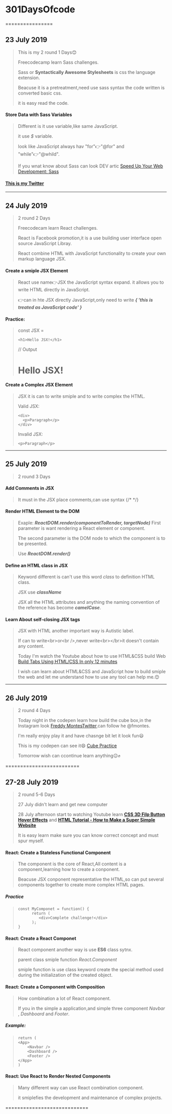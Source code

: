 # 301DaysOfcode
================
## 23 July 2019
> This is my 2 round 1 Days:blush:
>
> Freecodecamp learn Sass challenges.
>
> Sass or **Syntactically Awesome Stylesheets** is css the language extension.
>
> Beacuse it is a pretreatment,need use sass syntax the code written is converted basic css.
>
> it is easy read the code.
>
#### Store Data with Sass Variables
> Different is it use variable,like same JavaScript.
>
> it use _$_ variable.
>
> look like JavaScript always hav "for":point_right:"@for" and "while":point_right:"@whild".
>
> If you wnat know about Sass can look DEV artic [Speed Up Your Web Development: Sass](https://dev.to/stiv_ml/speed-up-your-web-development-sass-4mj3)
>
#### [This is my Twitter](https://twitter.com/WenChiYu28)

-------------------------
## 24 July 2019
> 2 round 2 Days
>
> Freecodecam learn React challenges.
>
> React is Facebook promotion,it is a use building user interface open source JavaScript Libray.
>
> React combine HTML with JavaScript functionality to create your own markup language JSX.
>
#### Create a smiple JSX Element
> React use name:point_right:JSX the JavaScript syntax expand.
> it allows you to write HTML directly in JavaScript.
>
> :point_right:can in hte JSX directly JavaScript,only need to write _**{ 'this is treated as JavaScript code' }**_
>
#### Practice:
> const JSX = <pre><code>&lt;h1&gt;Hello JSX!&lt;/h1&gt;</code></pre>
> // Output
> <h1>Hello JSX!</h1>
>
#### Create a Complex JSX Element
> JSX it is can to write smiple and to write complex the HTML.
>
> Valid JSX:
> <pre><code>&lt;div&gt;
>   &lt;p&gt;Paragraph&lt;/p&gt;
> &lt;/div&gt;</code></pre>
>
> Invalid JSX:
> <pre><code>&lt;p&gt;Paragraph&lt;/p&gt;</code></pre>

-------------------------
## 25 July 2019
> 2 round 3 Days
>
#### Add Comments in JSX
> It must in the JSX place comments,can use syntax {/* */}
>

#### Render HTML Element to the DOM
> Exaple:
> _**ReactDOM.render(componentToRender, targetNode)**_
> First parameter is want rendering a React element or component.
>
> The second parameter is the DOM node to which the component is to be presented.
>
> Use _**ReactDOM.render()**_

#### Define an HTML class in JSX
> Keyword different is can't use this word _class_ to definition HTML class.
>
> JSX use _**className**_
>
> JSX all the HTML attributes and anything the naming convention of the reference has become _**cameICase**_.
>
#### Learn About self-closing JSX tags
> JSX with HTML another important way is Autistic label.
>
> If can to write&lt;br&gt;or&lt;br /&gt;,never write&lt;br&gt;&lt;/br&gt;it doesn't contain any content.
>
> Today I'm watch the Youtube about how to use HTML&CSS build Web [Build Tabs Using HTML/CSS In only 12 minutes](https://www.youtube.com/watch?v=5L6h_MrNvsk)
>
> I wish can learn about HTML&CSS and JavaScript how to build smiple the web and let me understand how to use any tool can help me.:blush:

-------------------------
## 26 July 2019
> 2 round 4 Days
>
> Today night in the codepen learn how build the cube box,in the Instagram look [Freddy Montes](https://www.instagram.com/fmontes/)[Twitter](https://twitter.com/fmontes),can follow he @fmontes.
>
> I'm really enjoy play it and have chasnge bit let it look fun:smiley:
>
> This is my codepen can see it:smile: [Cube Practice](https://codepen.io/kyotofu28/pen/qeaQQQ)
>
> Tomorrow wish can ccontinue learn anything:wink::fist:

=========================
## 27-28 July 2019
> 2 round 5-6 Days
>
> 27 July didn't learn and get new computer
>
> 28 July afternoon start to watching Youtube learn [**CSS 3D Filp Button Hover Effects**](https://www.youtube.com/watch?v=oFfvXFQV9Lo&t=4s) and [**HTML Tutorial - How to Make a Super Simple Website**](https://www.youtube.com/watch?v=PlxWf493en4&t=901s)
>
> It is easy learn make sure you can know correct concept and must spur myself.
> 
#### React: Create a Stateless Functional Component
> The component is the core of React,All content is a component,learning how to create a conponent.
>
> Beacuse JSX conponent representative the HTML,so can put several components together to create more complex HTML pages.
>
##### Practice
> <pre><code>const MyComponet = function() {
>       return (
>          &lt;div&gt;Complete challenge!&lt;/div&gt;
>       );
> }</code></pre>
>
#### React: Create a React Componet
> React component another way is use **ES6** class sytnx.
>
> parent class smiple function _React.Component_
>
> smiple function is use class keyword create the special method used during the initialization of the created object.
>
#### React: Create a Component with Composition
> How combination a lot of React component.
> 
> If you in the simple a application,and simple three component _Navbar_ , _Dashboard_ and _Footer_.
>
##### Example:
> <pre><code>return (
> &lt;App&gt;
>     &lt;Navbar /&gt;
>     &lt;Dashboard /&gt;
>     &lt;Footer /&gt;
> &lt;/App&gt;
> )</code></pre>
>
#### React: Use React to Render Nested Components
> Many different way can use React combination component.
>
> it smiplefies the development and maintenance of complex projects.

============================
